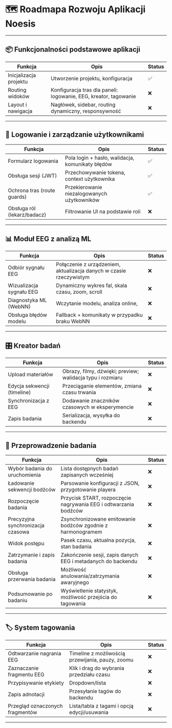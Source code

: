 # 🗺️ Roadmapa Rozwoju Aplikacji Noesis

---

## 📦 Funkcjonalności podstawowe aplikacji

| Funkcja                              | Opis                                                                 | Status |
|--------------------------------------|----------------------------------------------------------------------|--------|
| Inicjalizacja projektu               | Utworzenie projektu, konfiguracja                                    | ✅     |
| Routing widoków                      | Konfiguracja tras dla paneli: logowanie, EEG, kreator, tagowanie     | ❌     |
| Layout i nawigacja                   | Nagłówek, sidebar, routing dynamiczny, responsywność                 | ❌     |

---

## 🔐 Logowanie i zarządzanie użytkownikami

| Funkcja                        | Opis                                                                 | Status |
|--------------------------------|----------------------------------------------------------------------|--------|
| Formularz logowania            | Pola login + hasło, walidacja, komunikaty błędów                     | ✅     |
| Obsługa sesji (JWT)            | Przechowywanie tokena, context użytkownika                           | ✅     |
| Ochrona tras (route guards)    | Przekierowanie niezalogowanych użytkowników                          | ✅     |
| Obsługa ról (lekarz/badacz)    | Filtrowanie UI na podstawie roli                                     | ❌     |

---

## 📊 Moduł EEG z analizą ML

| Funkcja                                 | Opis                                                                | Status |
|-----------------------------------------|---------------------------------------------------------------------|--------|
| Odbiór sygnału EEG                      | Połączenie z urządzeniem, aktualizacja danych w czasie rzeczywistym | ❌     |
| Wizualizacja sygnału EEG                | Dynamiczny wykres fal, skala czasu, zoom, scroll                    | ❌     |
| Diagnostyka ML (WebNN)                  | Wczytanie modelu, analiza online,                                   | ❌     |
| Obsługa błędów modelu                   | Fallback + komunikaty w przypadku braku WebNN                       | ❌     |

---

## 🎛️ Kreator badań

| Funkcja                                | Opis                                                                | Status |
|----------------------------------------|---------------------------------------------------------------------|--------|
| Upload materiałów                      | Obrazy, filmy, dźwięki; preview; walidacja typu i rozmiaru          | ❌     |
| Edycja sekwencji (timeline)            | Przeciąganie elementów, zmiana czasu trwania                        | ❌     |
| Synchronizacja z EEG                   | Dodawanie znaczników czasowych w eksperymencie                      | ❌     |
| Zapis badania                          | Serializacja, wysyłka do backendu                                   | ❌     |

---

## 🧪 Przeprowadzenie badania

| Funkcja                              | Opis                                                                | Status |
|--------------------------------------|---------------------------------------------------------------------|--------|
| Wybór badania do uruchomienia        | Lista dostępnych badań zapisanych wcześniej                         | ❌     |
| Ładowanie sekwencji bodźców          | Parsowanie konfiguracji z JSON, przygotowanie playera               | ❌     |
| Rozpoczęcie badania                  | Przycisk START, rozpoczęcie nagrywania EEG i odtwarzania bodźców    | ❌     |
| Precyzyjna synchronizacja czasowa    | Zsynchronizowane emitowanie bodźców zgodnie z harmonogramem         | ❌     |
| Widok postępu                        | Pasek czasu, aktualna pozycja, stan badania                         | ❌     |
| Zatrzymanie i zapis badania          | Zakończenie sesji, zapis danych EEG i metadanych do backendu        | ❌     |
| Obsługa przerwania badania           | Możliwość anulowania/zatrzymania awaryjnego                         | ❌     |
| Podsumowanie po badaniu              | Wyświetlenie statystyk, możliwość przejścia do tagowania            | ❌     |

---

## 🏷️ System tagowania

| Funkcja                            | Opis                                                                  | Status |
|------------------------------------|-----------------------------------------------------------------------|--------|
| Odtwarzanie nagrania EEG           | Timeline z możliwością przewijania, pauzy, zoomu                      | ❌     |
| Zaznaczanie fragmentu EEG          | Klik i drag do wybrania przedziału czasu                              | ❌     |
| Przypisywanie etykiety             | Dropdown/lista                                                        | ❌     |
| Zapis adnotacji                    | Przesyłanie tagów do backendu                                         | ❌     |
| Przegląd oznaczonych fragmentów    | Lista/tabla z tagami i opcją edycji/usuwania                          | ❌     |

---

